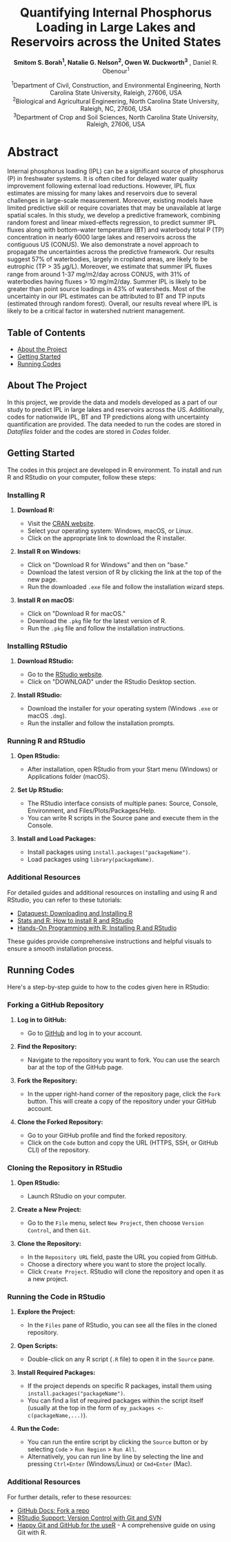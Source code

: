 <h1 align="center">Quantifying Internal Phosphorus Loading in Large Lakes and Reservoirs across the United States</h1>

<p align="center">
  <strong>Smitom S. Borah<sup>1</sup>, Natalie G. Nelson<sup>2</sup>, Owen W. Duckworth<sup>3</sup></strong> , Daniel R. Obenour<sup>1</sup></strong>
</p>

<p align="center">
  <sup>1</sup>Department of Civil, Construction, and Environmental Engineering, North Carolina State University, Raleigh, 27606, USA<br>
  <sup>2</sup>Biological and Agricultural Engineering, North Carolina State University, Raleigh, NC, 27606, USA<br>
  <sup>3</sup>Department of Crop and Soil Sciences, North Carolina State University, Raleigh, 27606, USA
</p>


# Abstract

Internal phosphorus loading (IPL) can be a significant source of phosphorus (P) in freshwater systems. It is often cited for delayed water quality improvement following external load reductions. However, IPL flux estimates are missing for many lakes and reservoirs due to several challenges in large-scale measurement. Moreover, existing models have limited predictive skill or require covariates that may be unavailable at large spatial scales. In this study, we develop a predictive framework, combining random forest and linear mixed-effects regression, to predict summer IPL fluxes along with bottom-water temperature (BT) and waterbody total P (TP) concentration in nearly 6000 large lakes and reservoirs across the contiguous US (CONUS). We also demonstrate a novel approach to propagate the uncertainties across the predictive framework. Our results suggest 57% of waterbodies, largely in cropland areas, are likely to be eutrophic (TP > 35 𝜇g/L). Moreover, we estimate that summer IPL fluxes range from around 1-37 mg/m2/day across CONUS, with 31% of waterbodies having fluxes > 10 mg/m2/day. Summer IPL is likely to be greater than point source loadings in 43% of watersheds. Most of the uncertainty in our IPL estimates can be attributed to BT and TP inputs (estimated through random forest). Overall, our results reveal where IPL is likely to be a critical factor in watershed nutrient management.

## Table of Contents

- [About the Project](#about-the-project)
- [Getting Started](#getting-started)
- [Running Codes](#Running-Codes)

## About The Project

In this project, we provide the data and models developed as a part of our study to predict IPL in large lakes and reservoirs across the US. Additionally, codes for nationwide IPL, BT and TP predictions along with uncertainty quantification are provided. The data needed to run the codes are stored in *Datafiles* folder and the codes are stored in *Codes* folder.

## Getting Started

The codes in this project are developed in R environment. To install and run R and RStudio on your computer, follow these steps:

### Installing R

1. **Download R:**
   - Visit the [CRAN website](https://cran.r-project.org/).
   - Select your operating system: Windows, macOS, or Linux.
   - Click on the appropriate link to download the R installer.

2. **Install R on Windows:**
   - Click on "Download R for Windows" and then on "base."
   - Download the latest version of R by clicking the link at the top of the new page.
   - Run the downloaded `.exe` file and follow the installation wizard steps.

3. **Install R on macOS:**
   - Click on "Download R for macOS."
   - Download the `.pkg` file for the latest version of R.
   - Run the `.pkg` file and follow the installation instructions.

### Installing RStudio

1. **Download RStudio:**
   - Go to the [RStudio website](https://www.rstudio.com/products/rstudio/download/).
   - Click on "DOWNLOAD" under the RStudio Desktop section.

2. **Install RStudio:**
   - Download the installer for your operating system (Windows `.exe` or macOS `.dmg`).
   - Run the installer and follow the installation prompts.

### Running R and RStudio

1. **Open RStudio:**
   - After installation, open RStudio from your Start menu (Windows) or Applications folder (macOS).

2. **Set Up RStudio:**
   - The RStudio interface consists of multiple panes: Source, Console, Environment, and Files/Plots/Packages/Help.
   - You can write R scripts in the Source pane and execute them in the Console.

3. **Install and Load Packages:**
   - Install packages using `install.packages("packageName")`.
   - Load packages using `library(packageName)`.

### Additional Resources

For detailed guides and additional resources on installing and using R and RStudio, you can refer to these tutorials:

- [Dataquest: Downloading and Installing R](https://www.dataquest.io/blog/installing-r-on-your-computer/)
- [Stats and R: How to install R and RStudio](https://statsandr.com/blog/how-to-install-r-and-rstudio/)
- [Hands-On Programming with R: Installing R and RStudio](https://rstudio-education.github.io/hopr/a-intro.html)

These guides provide comprehensive instructions and helpful visuals to ensure a smooth installation process.

## Running Codes
Here's a step-by-step guide to how to the codes given here in RStudio:

### Forking a GitHub Repository

1. **Log in to GitHub:**
   - Go to [GitHub](https://github.com) and log in to your account.

2. **Find the Repository:**
   - Navigate to the repository you want to fork. You can use the search bar at the top of the GitHub page.

3. **Fork the Repository:**
   - In the upper right-hand corner of the repository page, click the `Fork` button. This will create a copy of the repository under your GitHub account.

4. **Clone the Forked Repository:**
   - Go to your GitHub profile and find the forked repository.
   - Click on the `Code` button and copy the URL (HTTPS, SSH, or GitHub CLI) of the repository.

### Cloning the Repository in RStudio

1. **Open RStudio:**
   - Launch RStudio on your computer.

2. **Create a New Project:**
   - Go to the `File` menu, select `New Project`, then choose `Version Control`, and then `Git`.

3. **Clone the Repository:**
   - In the `Repository URL` field, paste the URL you copied from GitHub.
   - Choose a directory where you want to store the project locally.
   - Click `Create Project`. RStudio will clone the repository and open it as a new project.

### Running the Code in RStudio

1. **Explore the Project:**
   - In the `Files` pane of RStudio, you can see all the files in the cloned repository.

2. **Open Scripts:**
   - Double-click on any R script (`.R` file) to open it in the `Source` pane.

3. **Install Required Packages:**
   - If the project depends on specific R packages, install them using `install.packages("packageName")`.
   - You can find a list of required packages within the script itself (usually at the top in the form of `my_packages <- c(packageName,...)`).

4. **Run the Code:**
   - You can run the entire script by clicking the `Source` button or by selecting `Code` > `Run Region` > `Run All`.
   - Alternatively, you can run line by line by selecting the line and pressing `Ctrl+Enter` (Windows/Linux) or `Cmd+Enter` (Mac).

### Additional Resources
For further details, refer to these resources:
- [GitHub Docs: Fork a repo](https://docs.github.com/en/get-started/quickstart/fork-a-repo)
- [RStudio Support: Version Control with Git and SVN](https://support.rstudio.com/hc/en-us/articles/200532077-Version-Control-with-Git-and-SVN)
- [Happy Git and GitHub for the useR](https://happygitwithr.com/) - A comprehensive guide on using Git with R.


